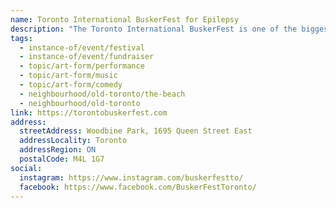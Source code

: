 ```yaml
---
name: Toronto International BuskerFest for Epilepsy
description: "The Toronto International BuskerFest is one of the biggest street performer festivals in North America. For four days over Labour Day weekend, the festival showcases mind-boggling circus acts, daring acrobatics, hilarious comedy performances, musicians, fire breathers, and more. Admission is by donation in support of Epilepsy Toronto."
tags:
  - instance-of/event/festival
  - instance-of/event/fundraiser
  - topic/art-form/performance
  - topic/art-form/music
  - topic/art-form/comedy
  - neighbourhood/old-toronto/the-beach
  - neighbourhood/old-toronto
link: https://torontobuskerfest.com
address:
  streetAddress: Woodbine Park, 1695 Queen Street East
  addressLocality: Toronto
  addressRegion: ON
  postalCode: M4L 1G7
social:
  instagram: https://www.instagram.com/buskerfestto/
  facebook: https://www.facebook.com/BuskerFestToronto/
---
```

